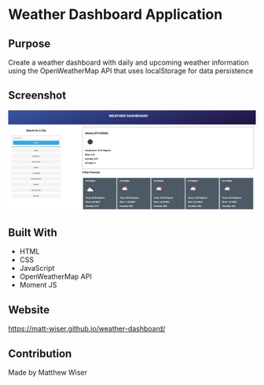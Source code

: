 # Weather Dashboard Application

## Purpose
Create a weather dashboard with daily and upcoming weather information using the OpenWeatherMap API that uses localStorage for data persistence
## Screenshot
![Screenshot of a weather forecast and search history](./img/screenshot.png)

## Built With
* HTML
* CSS
* JavaScript
* OpenWeatherMap API
* Moment JS

## Website
https://matt-wiser.github.io/weather-dashboard/

## Contribution
Made by Matthew Wiser